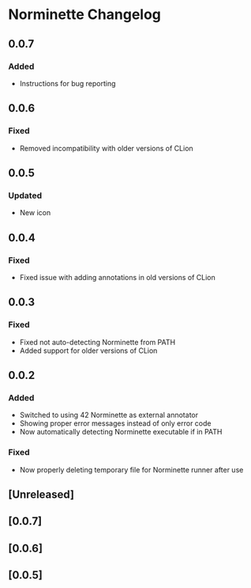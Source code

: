 <!-- Keep a Changelog guide -> https://keepachangelog.com -->

# Norminette Changelog

## 0.0.7
### Added
- Instructions for bug reporting

## 0.0.6
### Fixed
- Removed incompatibility with older versions of CLion

## 0.0.5
### Updated
- New icon 

## 0.0.4
### Fixed
- Fixed issue with adding annotations in old versions of CLion 

## 0.0.3
### Fixed
- Fixed not auto-detecting Norminette from PATH
- Added support for older versions of CLion

## 0.0.2
### Added
- Switched to using 42 Norminette as external annotator
- Showing proper error messages instead of only error code
- Now automatically detecting Norminette executable if in PATH

### Fixed
- Now properly deleting temporary file for Norminette runner after use

## [Unreleased]
## [0.0.7]
## [0.0.6]
## [0.0.5]


